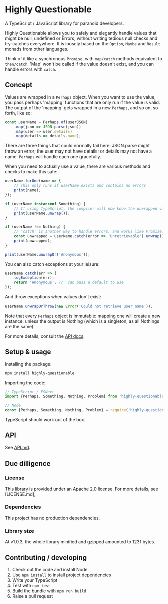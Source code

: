 # Highly Questionable

A TypeScript / JavaScript library for paranoid developers.

Highly Questionable allows you to safely and elegantly handle values that might be null, undefined or Errors, without writing tedious null checks and try-catches everywhere. It is loosely based on the `Option`, `Maybe` and `Result` monads from other languages.

Think of it like a synchronous `Promise`, with `map/catch` methods equivalent to `then/catch`. 'Map' won't be called if the value doesn't exist, and you can handle errors with `catch`.

## Concept

Values are wrapped in a `Perhaps` object. When you want to use the value, you pass perhaps 'mapping' functions that are only run if the value is valid. The output of the 'mapping' gets wrapped in a new `Perhaps`, and so on, so forth, like so:

```typescript
const userName = Perhaps.of(userJSON)
    .map(json => JSON.parse(json))
    .map(user => user.details)
    .map(details => details.name);
```

There are three things that could normally fail here: JSON.parse might throw an error; the user may not have details; or details may not have a name. `Perhaps` will handle each one gracefully.

When you need to actually use a value, there are various methods and checks to make this safe:

```typescript
userName.forOne(name => {
    // This only runs if userName exists and contains no errors
    print(name);
});

if (userName instanceof Something) {
    // If using TypeScript, the compiler will now know the unwrapped value is safe
    print(userName.unwrap());
}

if (userName !== Nothing) {
    // 'catch' is another way to handle errors, and works like Promise.catch
    const unwrapped = userName.catch(error => 'Unretrievable').unwrap();
    print(unwrapped);
}

print(userName.unwrapOr('Anonymous'));
```

You can also catch exceptions at your leisure:

```typescript
userName.catch(err => {
    logException(err);
    return 'Anonymous'; //  can pass a default to use
});
```

And throw exceptions when values don't exist:

```typescript
userName.unwrapOrThrow(new Error('Could not retrieve user name'));
```

Note that every `Perhaps` object is immutable: mapping one will create a new instance, unless the output is Nothing (which is a singleton, as all Nothings are the same).

For more details, consult the [API docs](API.md).

## Setup & usage

Installing the package:

```bash
npm install highly-questionable
```

Importing the code:

```typescript
// TypeScript / ESNext
import {Perhaps, Something, Nothing, Problem} from 'highly-questionable';
```

```javascript
// Node
const {Perhaps, Something, Nothing, Problem} = require('highly-questionable');
```

TypeScript should work out of the box.

## API

See [API.md](API.md).

## Due dilligence

### License

This library is provided under an Apache 2.0 license. For more details, see [LICENSE.md];

### Dependencies

This project has no production dependencies.

### Library size

At v1.0.3, the whole library minified and gzipped amounted to 1231 bytes.

## Contributing / developing

1. Check out the code and install Node
2. Use `npm install` to install project dependencies
3. Write your TypeScript
4. Test with `npm test`
5. Build the bundle with `npm run build`
6. Raise a pull request